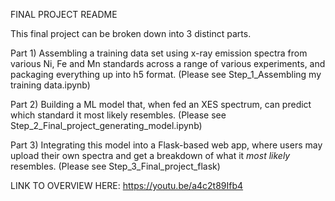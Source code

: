 FINAL PROJECT README


This final project can be broken down into 3 distinct parts.

Part 1) Assembling a training data set using x-ray emission spectra from various Ni, Fe and Mn standards across a range of various experiments, and packaging everything up into h5 format. (Please see Step_1_Assembling my training data.ipynb) 

Part 2) Building a ML model that, when fed an XES spectrum, can predict which standard it most likely resembles.
(Please see Step_2_Final_project_generating_model.ipynb) 

Part 3) Integrating this model into a Flask-based web app, where users may upload their own spectra and get a breakdown of what it *most likely* resembles. (Please see Step_3_Final_project_flask) 


LINK TO OVERVIEW HERE: https://youtu.be/a4c2t89Ifb4 
